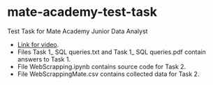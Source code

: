 # mate-academy-test-task
Test Task for Mate Academy Junior Data Analyst
- [Link for video](https://youtu.be/CDHB1P9-3j0?si=lNkoPTEx_8bKDPW7).
- Files Task 1_ SQL queries.txt and Task 1_ SQL queries.pdf contain answers to Task 1.
- File WebScrapping.ipynb contains source code for Task 2.
- File WebScrappingMate.csv contains collected data for Task 2.
